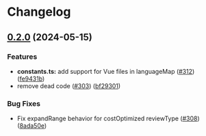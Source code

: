 # Changelog

## [0.2.0](https://github.com/mattzcarey/code-review-gpt/compare/v0.1.5...v0.2.0) (2024-05-15)


### Features

* **constants.ts:** add support for Vue files in languageMap ([#312](https://github.com/mattzcarey/code-review-gpt/issues/312)) ([fe9431b](https://github.com/mattzcarey/code-review-gpt/commit/fe9431becd2cd5debdf05d08c4b64ecb837f647d))
* remove dead code ([#303](https://github.com/mattzcarey/code-review-gpt/issues/303)) ([bf29301](https://github.com/mattzcarey/code-review-gpt/commit/bf29301c81230519d154b1f16180536fada46018))


### Bug Fixes

* Fix expandRange behavior for costOptimized reviewType ([#308](https://github.com/mattzcarey/code-review-gpt/issues/308)) ([8ada50e](https://github.com/mattzcarey/code-review-gpt/commit/8ada50e4f5129304330f98f4d9255304eabf21bb))
